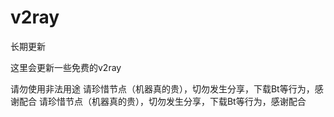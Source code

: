 # v2ray
长期更新

这里会更新一些免费的v2ray

请勿使用非法用途
请珍惜节点（机器真的贵），切勿发生分享，下载Bt等行为，感谢配合
请珍惜节点（机器真的贵），切勿发生分享，下载Bt等行为，感谢配合
